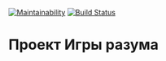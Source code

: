 [![Maintainability](https://api.codeclimate.com/v1/badges/a99a88d28ad37a79dbf6/maintainability)](https://codeclimate.com/github/codeclimate/codeclimate/maintainability)
[![Build Status](https://travis-ci.org/informer735/frontend-project-lvl1.svg?branch=master)](https://travis-ci.org/informer735/frontend-project-lvl1)

# Проект Игры разума